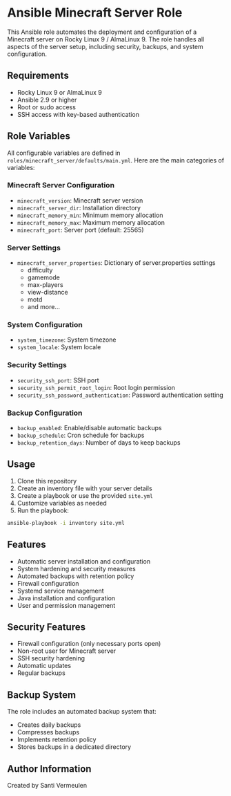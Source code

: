# Ansible Minecraft Server Role

This Ansible role automates the deployment and configuration of a Minecraft server on Rocky Linux 9 / AlmaLinux 9. The role handles all aspects of the server setup, including security, backups, and system configuration.

## Requirements

- Rocky Linux 9 or AlmaLinux 9
- Ansible 2.9 or higher
- Root or sudo access
- SSH access with key-based authentication

## Role Variables

All configurable variables are defined in `roles/minecraft_server/defaults/main.yml`. Here are the main categories of variables:

### Minecraft Server Configuration
- `minecraft_version`: Minecraft server version
- `minecraft_server_dir`: Installation directory
- `minecraft_memory_min`: Minimum memory allocation
- `minecraft_memory_max`: Maximum memory allocation
- `minecraft_port`: Server port (default: 25565)

### Server Settings
- `minecraft_server_properties`: Dictionary of server.properties settings
  - difficulty
  - gamemode
  - max-players
  - view-distance
  - motd
  - and more...

### System Configuration
- `system_timezone`: System timezone
- `system_locale`: System locale

### Security Settings
- `security_ssh_port`: SSH port
- `security_ssh_permit_root_login`: Root login permission
- `security_ssh_password_authentication`: Password authentication setting

### Backup Configuration
- `backup_enabled`: Enable/disable automatic backups
- `backup_schedule`: Cron schedule for backups
- `backup_retention_days`: Number of days to keep backups

## Usage

1. Clone this repository
2. Create an inventory file with your server details
3. Create a playbook or use the provided `site.yml`
4. Customize variables as needed
5. Run the playbook:

```bash
ansible-playbook -i inventory site.yml
```

## Features

- Automatic server installation and configuration
- System hardening and security measures
- Automated backups with retention policy
- Firewall configuration
- Systemd service management
- Java installation and configuration
- User and permission management

## Security Features

- Firewall configuration (only necessary ports open)
- Non-root user for Minecraft server
- SSH security hardening
- Automatic updates
- Regular backups

## Backup System

The role includes an automated backup system that:
- Creates daily backups
- Compresses backups
- Implements retention policy
- Stores backups in a dedicated directory


## Author Information

Created by Santi Vermeulen

